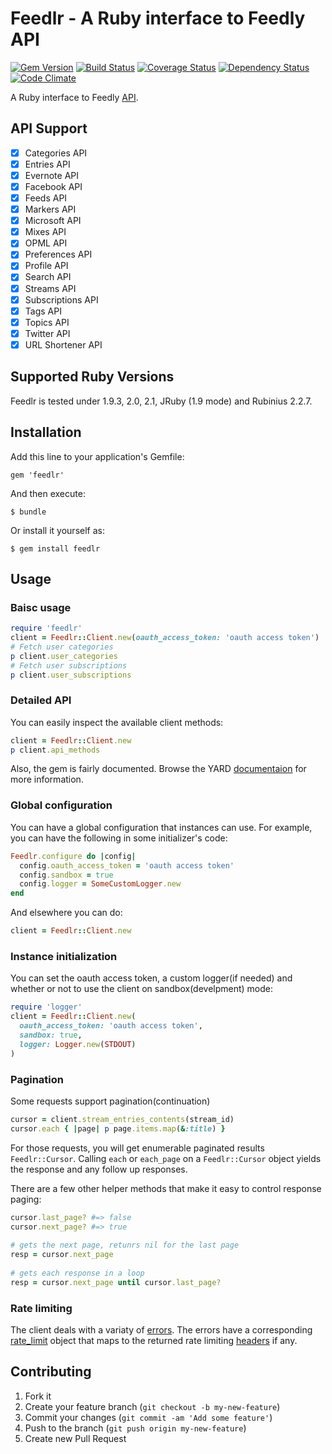 # Feedlr - A Ruby interface to Feedly API

[![Gem Version](https://badge.fury.io/rb/feedlr.svg)](http://badge.fury.io/rb/feedlr) [![Build Status](https://travis-ci.org/khelll/feedlr.svg?branch=master)](https://travis-ci.org/khelll/feedlr) [![Coverage Status](https://coveralls.io/repos/khelll/feedlr/badge.png)](https://coveralls.io/r/khelll/feedlr) [![Dependency Status](https://gemnasium.com/khelll/feedlr.svg)](https://gemnasium.com/khelll/feedlr) [![Code Climate](https://codeclimate.com/github/khelll/feedlr/badges/gpa.svg)](https://codeclimate.com/github/khelll/feedlr)

A Ruby interface to Feedly [API](http://developer.feedly.com/).

## API Support

- [x] Categories API
- [x] Entries API
- [x] Evernote API
- [x] Facebook API
- [x] Feeds API
- [x] Markers API
- [x] Microsoft API
- [x] Mixes API
- [x] OPML API
- [x] Preferences API
- [x] Profile API
- [x] Search API
- [x] Streams API
- [x] Subscriptions API
- [x] Tags API
- [x] Topics API
- [x] Twitter API
- [x] URL Shortener API

## Supported Ruby Versions

Feedlr is tested under 1.9.3, 2.0, 2.1, JRuby (1.9 mode) and Rubinius 2.2.7.

## Installation

Add this line to your application's Gemfile:

    gem 'feedlr'

And then execute:

    $ bundle

Or install it yourself as:

    $ gem install feedlr

## Usage

### Baisc usage

```ruby
require 'feedlr'
client = Feedlr::Client.new(oauth_access_token: 'oauth access token')
# Fetch user categories
p client.user_categories
# Fetch user subscriptions
p client.user_subscriptions
```

### Detailed API

You can easily inspect the available client methods:

```ruby
client = Feedlr::Client.new
p client.api_methods
```

Also, the gem is fairly documented. Browse the YARD [documentaion](http://rubydoc.info/gems/feedlr/) for more information.

### Global configuration

You can have a global configuration that instances can use. For example,  you can have the following in some initializer's code:

```ruby
Feedlr.configure do |config|
  config.oauth_access_token = 'oauth access token'
  config.sandbox = true
  config.logger = SomeCustomLogger.new
end
```
And elsewhere you can do:
```ruby
client = Feedlr::Client.new
```

### Instance initialization

You can set the oauth access token, a custom logger(if needed) and whether or not to use the client on sandbox(develpment) mode:

```ruby
require 'logger'
client = Feedlr::Client.new(
  oauth_access_token: 'oauth access token',
  sandbox: true,
  logger: Logger.new(STDOUT)
)
```

### Pagination

Some requests support pagination(continuation)
  
```ruby
cursor = client.stream_entries_contents(stream_id)
cursor.each { |page| p page.items.map(&:title) }
```

For those requests, you will get enumerable paginated results `Feedlr::Cursor`. Calling `each` or `each_page` on a `Feedlr::Cursor` object yields the response and any follow up responses.

There are a few other helper methods that make it easy to control response paging:
  
```ruby
cursor.last_page? #=> false
cursor.next_page? #=> true
 
# gets the next page, retunrs nil for the last page
resp = cursor.next_page
 
# gets each response in a loop
resp = cursor.next_page until cursor.last_page?
```

### Rate limiting

The client deals with a variaty of [errors](http://rubydoc.info/gems/feedlr/Feedlr/Error). The errors have a corresponding [rate_limit](http://rubydoc.info/gems/feedlr/Feedlr/RateLimit) object that maps to the returned rate limiting [headers](http://developer.feedly.com/v3/#rate-limiting) if any.


## Contributing

1. Fork it
2. Create your feature branch (`git checkout -b my-new-feature`)
3. Commit your changes (`git commit -am 'Add some feature'`)
4. Push to the branch (`git push origin my-new-feature`)
5. Create new Pull Request
